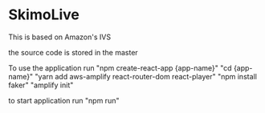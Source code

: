 # SkimoLive
This is based on Amazon's IVS

the source code is stored in the master 

To use the application run 
"npm create-react-app {app-name}"
"cd {app-name}"
"yarn add aws-amplify react-router-dom react-player"
"npm install faker"
"amplify init"

to start application run
"npm run"
